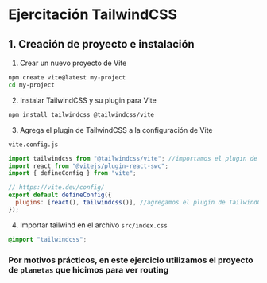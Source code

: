 # Ejercitación TailwindCSS

## 1. Creación de proyecto e instalación

1. Crear un nuevo proyecto de Vite

```bash
npm create vite@latest my-project
cd my-project
```

2. Instalar TailwindCSS y su plugin para Vite

```bash
npm install tailwindcss @tailwindcss/vite
```

3. Agrega el plugin de TailwindCSS a la configuración de Vite

`vite.config.js`

```js
import tailwindcss from "@tailwindcss/vite"; //importamos el plugin de TailwindCSS
import react from "@vitejs/plugin-react-swc";
import { defineConfig } from "vite";

// https://vite.dev/config/
export default defineConfig({
  plugins: [react(), tailwindcss()], //agregamos el plugin de TailwindCSS
});
```

4. Importar tailwind en el archivo `src/index.css`

```css
@import "tailwindcss";
```

### Por motivos prácticos, en este ejercicio utilizamos el proyecto de `planetas` que hicimos para ver **routing**
